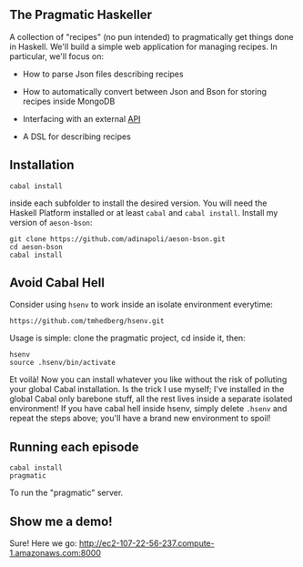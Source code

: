 ## The Pragmatic Haskeller

A collection of "recipes" (no pun intended) to pragmatically
get things done in Haskell. We'll build a simple web application for managing
recipes. In particular, we'll focus on:

* How to parse Json files describing recipes

* How to automatically convert between Json and Bson for storing recipes inside MongoDB

* Interfacing with an external [API](http://www.recipepuppy.com/)

* A DSL for describing recipes

## Installation

``` shell
cabal install
```

inside each subfolder to install the desired version.
You will need the Haskell Platform installed or at least ```cabal```
and ```cabal install```. Install my version of ```aeson-bson```:

```
git clone https://github.com/adinapoli/aeson-bson.git
cd aeson-bson
cabal install
```

## Avoid Cabal Hell
Consider using ```hsenv``` to work inside an isolate environment everytime:

```
https://github.com/tmhedberg/hsenv.git
```

Usage is simple: clone the pragmatic project, cd inside it, then:

```
hsenv
source .hsenv/bin/activate
```

Et voilà! Now you can install whatever you like without the risk of polluting
your global Cabal installation. Is the trick I use myself; I've installed in
the global Cabal only barebone stuff, all the rest lives inside a separate
isolated environment! If you have cabal hell inside hsenv, simply delete
```.hsenv``` and repeat the steps above; you'll have a brand new environment
to spoil!

## Running each episode

```
cabal install
pragmatic
```

To run the "pragmatic" server.

## Show me a demo!

Sure! Here we go: http://ec2-107-22-56-237.compute-1.amazonaws.com:8000
